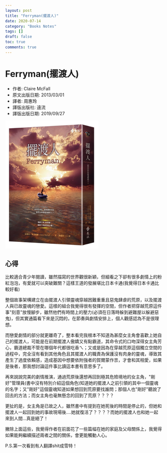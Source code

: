 ```yaml
---
layout: post
title: "Ferryman(擺渡人)"
date: 2020-07-14
category: "Books Notes"
tags: []
draft: false
toc: true
comments: true
---
```


# Ferryman(擺渡人)
* 作者: Claire McFall
* 原文出版日期: 2013/03/01
* 譯者: 周惠玲
* 譯版出版社: 遠流
* 譯版出版日期: 2019/09/27

<img src="/assets/posts/擺渡人.jpg" alt="" width="300"/>
<!-- more -->

## 心得
比較適合青少年閱讀，雖然描寫的世界觀很新穎，但細看之下卻有很多劇情上的粉紅泡泡，有愛就可以突破難關？這樣王道的發展堪比日本卡通(我覺得日本卡通比較好看)

整個故事架構建立在由擺渡人引領靈魂穿越困難重重且惡鬼肆虐的荒原，以及擺渡人與已故靈魂的戀愛。這樣的組合我覺得很有發揮的空間，但作者把穿越荒原這件事"刻意"放慢腳步，雖然他們有時間上的壓力(必須在日落時躲到避難屋以躲避惡鬼)，但其實通篇看下來是沉悶的，在節奏與劇情安排上，個人觀感認為不是很理想。

而戀愛劇情的部分就更離奇了，整本看完我根本不知道為甚麼女主角會喜歡上她自己的擺渡人，可能是在前期擺渡人傲嬌又有點霸道，其命令式的口吻深得女主角芳心，霸道總裁不管在哪個年代都很吃香ㄟ；又或是因為在穿越荒原這個獨立空間的過程中，完全沒有看到其他角色且其擺渡人的職責為保護沒有肉身的靈魂，導致其產生了過度依賴感，造成基因中想要依附強者的賀爾蒙作祟，才會和其相愛，如果是後者，那我想討論這件事比讀這本書有意思多了。

再來說說完美的劇情推演，通過荒原後還想再回到極其危險境地的女主角，"剛好"管理員(書中沒有特別介紹這個角色)知道她的擺渡人之前引領的其中一個靈魂的名字；又"剛好"這個靈魂知道如果想回到荒原要找誰問；那個人也"剛好"聽說了回去的方法；而女主角也毫無懸念的回到了荒原？？？？

更扯的是，女主角是已故之人，雖然書中有提到在她死後的時間是停止的，但她和擺渡人一起回到她的事故現場後....她就復活了？？？？而她的擺渡人也和她一起來到人間...真是絕了！

撇除上面這些，我覺得作者在前面花了一些篇幅在她的家庭及父母關係上，我覺得如果能夠繼續描述兩者之間的關係，會更能觸動人心。

P.S.第一次看到有人翻譯shit成雪特！
